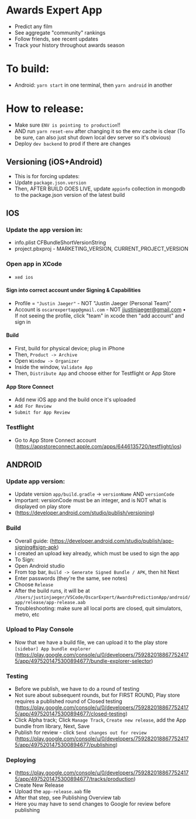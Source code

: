 # Awards Expert App
* Predict any film
* See aggregate "community" rankings
* Follow friends, see recent updates
* Track your history throughout awards season

# To build:
* Android: `yarn start` in one terminal, then `yarn android` in another

# How to release:
* Make sure `ENV is pointing to production`!!
* AND run `yarn reset-env` after changing it so the env cache is clear (To be sure, can also just shut down local dev server so it's obvious)
* Deploy `dev backend` to prod if there are changes
## Versioning (iOS+Android)
* This is for forcing updates:
* Update `package.json.version`
* Then, AFTER BUILD GOES LIVE, update `appinfo` collection in mongodb to the package.json version of the latest build
## IOS
### Update the app version in:
* info.plist CFBundleShortVersionString
* project.pbxproj - MARKETING_VERSION, CURRENT_PROJECT_VERSION
### Open app in XCode
* `xed ios`
#### Sign into correct account under Signing & Capabilities
* Profile = `"Justin Jaeger"` - NOT "Justin Jaeger (Personal Team)"
* Account is `oscarexpertapp@gmail.com` - NOT jjustinjaeger@gmail.com
• If not seeing the profile, click "team" in xcode then "add account" and sign in
#### Build
* First, build for physical device; plug in iPhone
* Then, `Product -> Archive`
* Open `Window -> Organizer`
* Inside the window, `Validate App`
* Then, `Distribute App` and choose either for Testflight or App Store
#### App Store Connect
* Add new iOS app and the build once it's uploaded
* `Add For Review`
* `Submit for App Review`
### Testflight
* Go to App Store Connect account (https://appstoreconnect.apple.com/apps/6446135720/testflight/ios)

## ANDROID
### Update app version:
* Update version `app/build.gradle` -> `versionName` AND `versionCode`
* Important: versionCode must be an integer, and is NOT what is displayed on play store
* (https://developer.android.com/studio/publish/versioning)
### Build
* Overall guide: (https://developer.android.com/studio/publish/app-signing#sign-apk)
* I created an upload key already, which must be used to sign the app
* To Sign:
* Open Android studio
* From top bar, `Build -> Generate Signed Bundle / APK`, then hit Next
* Enter passwords (they're the same, see notes)
* Choose `Release`
* After the build runs, it will be at `/Users/justinjaeger/VSCode/OscarExpert/AwardsPredictionApp/android/app/release/app-release.aab`
* Troubleshooting: make sure all local ports are closed, quit simulators, metro, etc
### Upload to Play Console
* Now that we have a build file, we can upload it to the play store `[sidebar] App bundle explorer` (https://play.google.com/console/u/0/developers/7592820188677524175/app/4975201475300894677/bundle-explorer-selector)
### Testing
* Before we publish, we have to do a round of testing
* Not sure about subsequent rounds, but for FIRST ROUND, Play store requires a published  round of Closed testing (https://play.google.com/console/u/0/developers/7592820188677524175/app/4975201475300894677/closed-testing)
* Click Alpha track; Click `Manage Track`, `Create new release`, add the App bundle from library, Next, Save
* Publish for review - click `Send changes out for review` (https://play.google.com/console/u/0/developers/7592820188677524175/app/4975201475300894677/publishing)
### Deploying
* (https://play.google.com/console/u/0/developers/7592820188677524175/app/4975201475300894677/tracks/production)
* Create New Release
* Upload the `app-release.aab` file
* After that step, see Publishing Overview tab
* Here you may have to send changes to Google for review before publishing